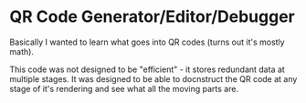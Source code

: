 # QR Code Generator/Editor/Debugger

Basically I wanted to learn what goes into QR codes (turns out it's mostly math).

This code was not designed to be "efficient" - it stores redundant data at multiple stages. It was designed to be able to docnstruct the QR code at any stage of it's rendering and see what all the moving parts are.